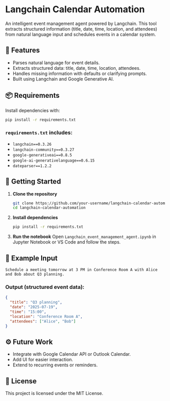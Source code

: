 # Langchain Calendar Automation

An intelligent event management agent powered by Langchain. This tool extracts structured information (title, date, time, location, and attendees) from natural language input and schedules events in a calendar system.

## 🧠 Features

- Parses natural language for event details.
- Extracts structured data: title, date, time, location, attendees.
- Handles missing information with defaults or clarifying prompts.
- Built using Langchain and Google Generative AI.

## 📦 Requirements

Install dependencies with:

```bash
pip install -r requirements.txt
```

### `requirements.txt` includes:
- `langchain==0.3.26`
- `langchain-community==0.3.27`
- `google-generativeai==0.8.5`
- `google-ai-generativelanguage==0.6.15`
- `dateparser==1.2.2`

## 🚀 Getting Started

1. **Clone the repository**
   ```bash
   git clone https://github.com/your-username/langchain-calendar-automation.git
   cd langchain-calendar-automation
   ```

2. **Install dependencies**
   ```bash
   pip install -r requirements.txt
   ```

3. **Run the notebook**
   Open `Langchain_event_management_agent.ipynb` in Jupyter Notebook or VS Code and follow the steps.

## 📝 Example Input

```text
Schedule a meeting tomorrow at 3 PM in Conference Room A with Alice and Bob about Q3 planning.
```

### Output (structured event data):
```json
{
  "title": "Q3 planning",
  "date": "2025-07-19",
  "time": "15:00",
  "location": "Conference Room A",
  "attendees": ["Alice", "Bob"]
}
```

## ⚙️ Future Work

- Integrate with Google Calendar API or Outlook Calendar.
- Add UI for easier interaction.
- Extend to recurring events or reminders.

## 📄 License

This project is licensed under the MIT License.